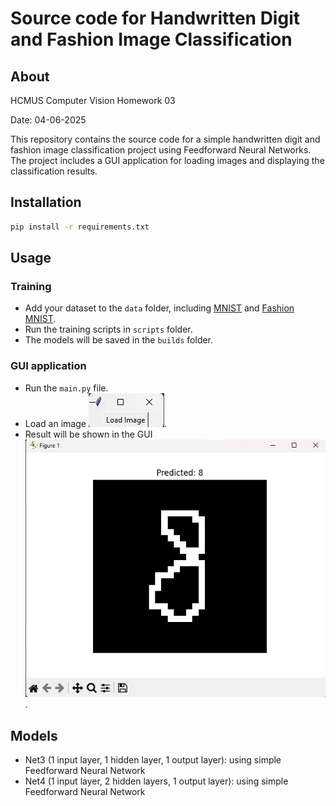 # Source code for Handwritten Digit and Fashion Image Classification

## About
HCMUS Computer Vision Homework 03

Date: 04-06-2025

This repository contains the source code for a simple handwritten digit and fashion image classification project using Feedforward Neural Networks. The project includes a GUI application for loading images and displaying the classification results.

## Installation

```bash
pip install -r requirements.txt
```

## Usage
### Training
- Add your dataset to the `data` folder, including [MNIST](https://www.kaggle.com/datasets/oddrationale/mnist-in-csv) and [Fashion MNIST](https://www.kaggle.com/datasets/zalando-research/fashionmnist).
- Run the training scripts in `scripts` folder.
- The models will be saved in the `builds` folder.
### GUI application
- Run the `main.py` file.
- Load an image ![loading image](_attachments/gui0.jpg).
- Result will be shown in the GUI ![result](_attachments/gui1.jpg).

## Models
- Net3 (1 input layer, 1 hidden layer, 1 output layer): using simple Feedforward Neural Network
- Net4 (1 input layer, 2 hidden layers, 1 output layer): using simple Feedforward Neural Network



